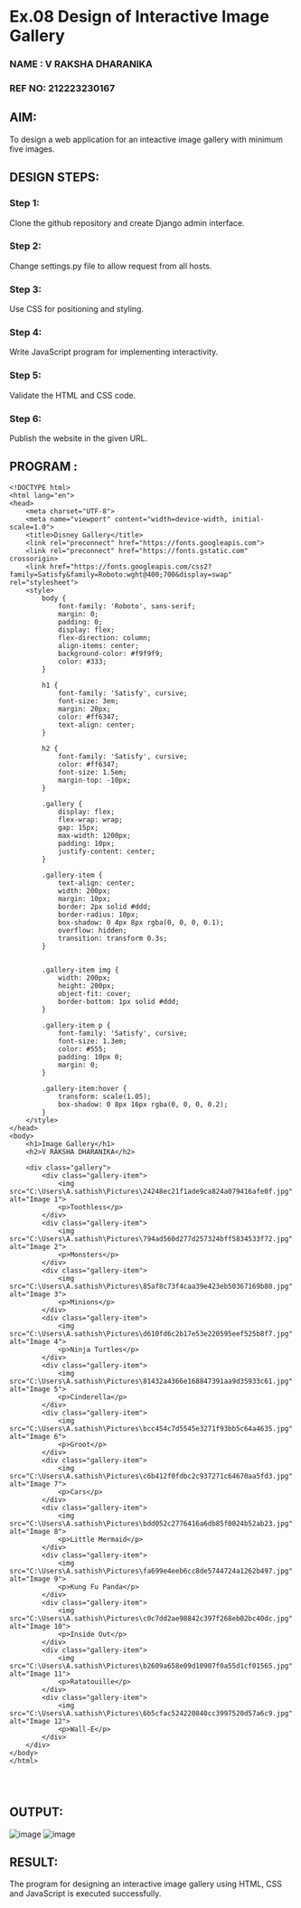 # Ex.08 Design of Interactive Image Gallery
### NAME : V RAKSHA DHARANIKA
### REF NO: 212223230167

## AIM:
To design a web application for an inteactive image gallery with minimum five images.

## DESIGN STEPS:

### Step 1:
Clone the github repository and create Django admin interface.

### Step 2:
Change settings.py file to allow request from all hosts.

### Step 3:
Use CSS for positioning and styling.

### Step 4:
Write JavaScript program for implementing interactivity.

### Step 5:
Validate the HTML and CSS code.

### Step 6:
Publish the website in the given URL.

## PROGRAM :
```PY
<!DOCTYPE html>
<html lang="en">
<head>
    <meta charset="UTF-8">
    <meta name="viewport" content="width=device-width, initial-scale=1.0">
    <title>Disney Gallery</title>
    <link rel="preconnect" href="https://fonts.googleapis.com">
    <link rel="preconnect" href="https://fonts.gstatic.com" crossorigin>
    <link href="https://fonts.googleapis.com/css2?family=Satisfy&family=Roboto:wght@400;700&display=swap" rel="stylesheet">
    <style>
        body {
            font-family: 'Roboto', sans-serif;
            margin: 0;
            padding: 0;
            display: flex;
            flex-direction: column;
            align-items: center;
            background-color: #f9f9f9;
            color: #333;
        }

        h1 {
            font-family: 'Satisfy', cursive;
            font-size: 3em;
            margin: 20px;
            color: #ff6347;
            text-align: center;
        }

        h2 {
            font-family: 'Satisfy', cursive;
            color: #ff6347;
            font-size: 1.5em;
            margin-top: -10px;
        }

        .gallery {
            display: flex;
            flex-wrap: wrap;
            gap: 15px;
            max-width: 1200px;
            padding: 10px;
            justify-content: center;
        }

        .gallery-item {
            text-align: center;
            width: 200px;
            margin: 10px;
            border: 2px solid #ddd;
            border-radius: 10px;
            box-shadow: 0 4px 8px rgba(0, 0, 0, 0.1);
            overflow: hidden;
            transition: transform 0.3s;
        }

     
        .gallery-item img {
            width: 200px;
            height: 200px;
            object-fit: cover;
            border-bottom: 1px solid #ddd;
        }

        .gallery-item p {
            font-family: 'Satisfy', cursive;
            font-size: 1.3em;
            color: #555;
            padding: 10px 0;
            margin: 0;
        }

        .gallery-item:hover {
            transform: scale(1.05);
            box-shadow: 0 8px 16px rgba(0, 0, 0, 0.2);
        }
    </style>
</head>
<body>
    <h1>Image Gallery</h1>
    <h2>V RAKSHA DHARANIKA</h2>
    
    <div class="gallery">
        <div class="gallery-item">
            <img src="C:\Users\A.sathish\Pictures\24248ec21f1ade9ca824a079416afe0f.jpg" alt="Image 1">
            <p>Toothless</p>
        </div>
        <div class="gallery-item">
            <img src="C:\Users\A.sathish\Pictures\794ad560d277d257324bff5834533f72.jpg" alt="Image 2">
            <p>Monsters</p>
        </div>
        <div class="gallery-item">
            <img src="C:\Users\A.sathish\Pictures\85af8c73f4caa39e423eb50367169b80.jpg" alt="Image 3">
            <p>Minions</p>
        </div>
        <div class="gallery-item">
            <img src="C:\Users\A.sathish\Pictures\d610fd6c2b17e53e220595eef525b8f7.jpg" alt="Image 4">
            <p>Ninja Turtles</p>
        </div>
        <div class="gallery-item">
            <img src="C:\Users\A.sathish\Pictures\81432a4366e168847391aa9d35933c61.jpg" alt="Image 5">
            <p>Cinderella</p>
        </div>
        <div class="gallery-item">
            <img src="C:\Users\A.sathish\Pictures\bcc454c7d5545e3271f93bb5c64a4635.jpg" alt="Image 6">
            <p>Groot</p>
        </div>
        <div class="gallery-item">
            <img src="C:\Users\A.sathish\Pictures\c6b412f0fdbc2c937271c64670aa5fd3.jpg" alt="Image 7">
            <p>Cars</p>
        </div>
        <div class="gallery-item">
            <img src="C:\Users\A.sathish\Pictures\bdd052c2776416a6db85f0024b52ab23.jpg" alt="Image 8">
            <p>Little Mermaid</p>
        </div>
        <div class="gallery-item">
            <img src="C:\Users\A.sathish\Pictures\fa699e4eeb6cc8de5744724a1262b497.jpg" alt="Image 9">
            <p>Kung Fu Panda</p>
        </div>
        <div class="gallery-item">
            <img src="C:\Users\A.sathish\Pictures\c0c7dd2ae98842c397f268eb02bc40dc.jpg" alt="Image 10">
            <p>Inside Out</p>
        </div>
        <div class="gallery-item">
            <img src="C:\Users\A.sathish\Pictures\b2609a658e09d10907f0a55d1cf01565.jpg" alt="Image 11">
            <p>Ratatouille</p>
        </div>
        <div class="gallery-item">
            <img src="C:\Users\A.sathish\Pictures\6b5cfac524220840cc3997520d57a6c9.jpg" alt="Image 12">
            <p>Wall-E</p>
        </div>
    </div>
</body>
</html>




```

## OUTPUT:
![image](https://github.com/user-attachments/assets/ec431e13-bdae-4278-8c08-486399491e3f)
![image](https://github.com/user-attachments/assets/cbd8eecf-bbba-4a97-ad4d-406430b123f4)


## RESULT:
The program for designing an interactive image gallery using HTML, CSS and JavaScript is executed successfully.
